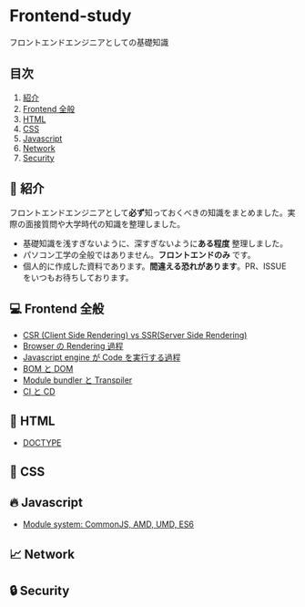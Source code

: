 # Frontend-study

フロントエンドエンジニアとしての基礎知識

## 目次

1.  [紹介](#tada-紹介)
2.  [Frontend 全般](#computer-Frontend-全般)
3.  [HTML](#page_with_curl-html)
4.  [CSS](#lipstick-css)
5.  [Javascript](#fire-javascript)
6.  [Network](#chart_with_upwards_trend-Network)
7.  [Security](#lock-Security)

## :tada: 紹介

フロントエンドエンジニアとして**必ず**知っておくべきの知識をまとめました。実際の面接質問や大学時代の知識を整理しました。

-   基礎知識を浅すぎないように、深すぎないように**ある程度** 整理しました。
-   パソコン工学の全般ではありません。**フロントエンドのみ** です。
-   個人的に作成した資料であります。**間違える恐れがあります**。PR、ISSUE をいつもお待ちしております。

## :computer: Frontend 全般

-   [CSR (Client Side Rendering) vs SSR(Server Side Rendering)](https://github.com/TERADA-DANTE/Frontend-study/blob/master/Notes/frontend/csr-ssr.md)
-   [Browser の Rendering 過程](https://github.com/TERADA-DANTE/Frontend-study/blob/master/Notes/frontend/browser-rendering.md)
-   [Javascript engine が Code を実行する過程](https://github.com/TERADA-DANTE/Frontend-study/blob/master/Notes/frontend/engine.md)
-   [BOM と DOM](https://github.com/TERADA-DANTE/Frontend-study/blob/master/Notes/frontend/bom-dom.md)
-   [Module bundler と Transpiler](https://github.com/TERADA-DANTE/Frontend-study/blob/master/Notes/frontend/bundler-transpiler.md)
-   [CI と CD](https://github.com/TERADA-DANTE/Frontend-study/blob/master/Notes/frontend/ci-cd.md)

## :page_with_curl: HTML

-   [DOCTYPE](https://github.com/TERADA-DANTE/Frontend-study/blob/master/Notes/html/doctype.md)
<!-- * [표준모드와 호환모드](https://github.com/TERADA-DANTE/Frontend-study/blob/master/Notes/html/standard-quirks.md)
-   [data- 속성](https://github.com/TERADA-DANTE/Frontend-study/blob/master/Notes/html/data.md)
-   [local storage vs session storage vs cookie](https://github.com/TERADA-DANTE/Frontend-study/blob/master/Notes/html/web-storage-api.md)
-   [script vs script async vs script defer](https://github.com/TERADA-DANTE/Frontend-study/blob/master/Notes/html/script-tag-type.md)
-   [시맨틱 마크업](https://github.com/TERADA-DANTE/Frontend-study/blob/master/Notes/html/semantic.md) -->

## :lipstick: CSS

## :fire: Javascript

<!--
-   [Ajax](https://github.com/TERADA-DANTE/Frontend-study/blob/master/Notes/javascript/ajax.md)
-   [이벤트 위임 (Event Delegation)](https://github.com/TERADA-DANTE/Frontend-study/blob/master/Notes/javascript/event-delegation.md)
-   [실행 컨텍스트 (Execution Context)](https://github.com/TERADA-DANTE/Frontend-study/blob/master/Notes/javascript/execution-context.md)
-   [스코프 (Scope)](https://github.com/TERADA-DANTE/Frontend-study/blob/master/Notes/javascript/scope.md)
-   [호이스팅 (Hoisting)](https://github.com/TERADA-DANTE/Frontend-study/blob/master/Notes/javascript/hoisting.md)
-   [클로저 (Closure)](https://github.com/TERADA-DANTE/Frontend-study/blob/master/Notes/javascript/closure.md)
-   [네이티브 객체 vs 호스트 객체](https://github.com/TERADA-DANTE/Frontend-study/blob/master/Notes/javascript/native-host.md)
-   [this의 바인딩](https://github.com/TERADA-DANTE/Frontend-study/blob/master/Notes/javascript/this.md)
-   [var vs let vs const](https://github.com/TERADA-DANTE/Frontend-study/blob/master/Notes/javascript/var-let-const.md)
-   [IIFE (Immediately-Invoked Function Expression)](https://github.com/TERADA-DANTE/Frontend-study/blob/master/Notes/javascript/iife.md) -->

-   [Module system: CommonJS, AMD, UMD, ES6](https://github.com/TERADA-DANTE/Frontend-study/blob/master/Notes/javascript/module.md)
<!-- -   [콜 스택(Call stack)과 힙(Heap)](https://github.com/TERADA-DANTE/Frontend-study/blob/master/Notes/javascript/stack-heap.md)
-   [이벤트 루프 (Event loop)](https://github.com/TERADA-DANTE/Frontend-study/blob/master/Notes/javascript/event-loop.md)
-   [프로토타입 (Prototype)](https://github.com/TERADA-DANTE/Frontend-study/blob/master/Notes/javascript/prototype.md)
-   [== vs ===](https://github.com/TERADA-DANTE/Frontend-study/blob/master/Notes/javascript/identity-equal.md)
-   [엄격 모드 (Strict mode)](https://github.com/TERADA-DANTE/Frontend-study/blob/master/Notes/javascript/strict-mode.md)
-   [new의 동작방식](https://github.com/TERADA-DANTE/Frontend-study/blob/master/Notes/javascript/new.md)
-   [ES6 (2015) 의 특징들](https://github.com/TERADA-DANTE/Frontend-study/blob/master/Notes/javascript/es6.md)
-   [ES7 (ES2016) ~ ES8 (ES2017) 의 특징들](https://github.com/TERADA-DANTE/Frontend-study/blob/master/Notes/javascript/es7-es8.md)
-   [ES9 (ES2018) ~ ES10 (ES2019) 의 특징들](https://github.com/TERADA-DANTE/Frontend-study/blob/master/Notes/javascript/es9-es10.md)
-   [ES11 (ES2020) 의 특징들](https://github.com/TERADA-DANTE/Frontend-study/blob/master/Notes/javascript/es11.md) -->

## :chart_with_upwards_trend: Network

## :lock: Security
